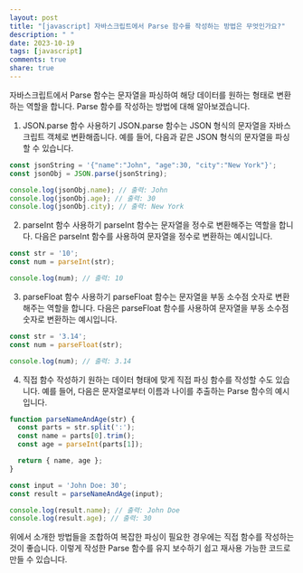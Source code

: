 ```yaml
---
layout: post
title: "[javascript] 자바스크립트에서 Parse 함수를 작성하는 방법은 무엇인가요?"
description: " "
date: 2023-10-19
tags: [javascript]
comments: true
share: true
---
```


자바스크립트에서 Parse 함수는 문자열을 파싱하여 해당 데이터를 원하는 형태로 변환하는 역할을 합니다. Parse 함수를 작성하는 방법에 대해 알아보겠습니다.

1. JSON.parse 함수 사용하기
JSON.parse 함수는 JSON 형식의 문자열을 자바스크립트 객체로 변환해줍니다. 예를 들어, 다음과 같은 JSON 형식의 문자열을 파싱할 수 있습니다.

```javascript
const jsonString = '{"name":"John", "age":30, "city":"New York"}';
const jsonObj = JSON.parse(jsonString);

console.log(jsonObj.name); // 출력: John
console.log(jsonObj.age); // 출력: 30
console.log(jsonObj.city); // 출력: New York
```

2. parseInt 함수 사용하기
parseInt 함수는 문자열을 정수로 변환해주는 역할을 합니다. 다음은 parseInt 함수를 사용하여 문자열을 정수로 변환하는 예시입니다.

```javascript
const str = '10';
const num = parseInt(str);

console.log(num); // 출력: 10
```

3. parseFloat 함수 사용하기
parseFloat 함수는 문자열을 부동 소수점 숫자로 변환해주는 역할을 합니다. 다음은 parseFloat 함수를 사용하여 문자열을 부동 소수점 숫자로 변환하는 예시입니다.

```javascript
const str = '3.14';
const num = parseFloat(str);

console.log(num); // 출력: 3.14
```

4. 직접 함수 작성하기
원하는 데이터 형태에 맞게 직접 파싱 함수를 작성할 수도 있습니다. 예를 들어, 다음은 문자열로부터 이름과 나이를 추출하는 Parse 함수의 예시입니다.

```javascript
function parseNameAndAge(str) {
  const parts = str.split(':');
  const name = parts[0].trim();
  const age = parseInt(parts[1]);

  return { name, age };
}

const input = 'John Doe: 30';
const result = parseNameAndAge(input);

console.log(result.name); // 출력: John Doe
console.log(result.age); // 출력: 30
```

위에서 소개한 방법들을 조합하여 복잡한 파싱이 필요한 경우에는 직접 함수를 작성하는 것이 좋습니다. 이렇게 작성한 Parse 함수를 유지 보수하기 쉽고 재사용 가능한 코드로 만들 수 있습니다.